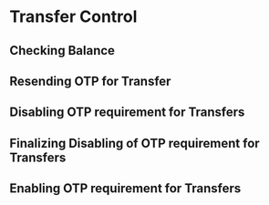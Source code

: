 # Transfer Control

## Checking Balance
## Resending OTP for Transfer
## Disabling OTP requirement for Transfers
## Finalizing Disabling of OTP requirement for Transfers
## Enabling OTP requirement for Transfers
